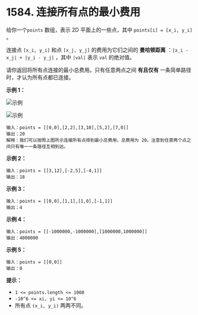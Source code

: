 # 1584. 连接所有点的最小费用

给你一个`points` 数组，表示 2D 平面上的一些点，其中 `points[i] = [x_i, y_i]` 。

连接点 `[x_i, y_i]` 和点 `[x_j, y_j]` 的费用为它们之间的 **曼哈顿距离** ：`|x_i - x_j| + |y_i - y_j|` ，其中 `|val|` 表示 `val` 的绝对值。

请你返回将所有点连接的最小总费用。只有任意两点之间 **有且仅有** 一条简单路径时，才认为所有点都已连接。

**示例 1：**

![示例](https://assets.leetcode.com/uploads/2020/08/26/d.png)

![示例](https://assets.leetcode.com/uploads/2020/08/26/c.png)

```()
输入：points = [[0,0],[2,2],[3,10],[5,2],[7,0]]
输出：20
解释：我们可以按照上图所示连接所有点得到最小总费用，总费用为 20。注意到任意两个点之间只有唯一一条路径互相到达。
```

**示例 2：**

```()
输入：points = [[3,12],[-2,5],[-4,1]]
输出：18
```

**示例 3：**

```()
输入：points = [[0,0],[1,1],[1,0],[-1,1]]
输出：4
```

**示例 4：**

```()
输入：points = [[-1000000,-1000000],[1000000,1000000]]
输出：4000000
```

**示例 5：**

```()
输入：points = [[0,0]]
输出：0
```

**提示：**

- `1 <= points.length <= 1000`
- `-10^6 <= xi, yi <= 10^6`
- 所有点 `(x_i, y_i)` 两两不同。
